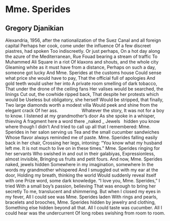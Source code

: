 # Mme. Sperides
## Gregory Djanikian
Alexandria, 1956, after the nationalization
of the Suez Canal and all foreign capital
Perhaps her cook, come under the influence
Of a few discreet piastres, had spoken
Too indiscreetly. Or just perhaps,
On a hot day along the azure of the Mediterranean,
Rue Fouad bearing a stream of traffic
To Muhammed Ali Square in a riot
Of klaxons and shouts, and the whole city
Gleaming white as it must have from a distance,
Perhaps on such a day, someone got lucky
And Mme. Sperides at the customs house
Could sense what price she would have to pay,
That the official full of apologies
And gold teeth would usher her into
A private room smelling of dark tobacco,
That under the drone of the ceiling fans
Her valises would be searched, the linings
Cut out, the cowhide ripped back,
That despite her protests which would be
Useless but obligatory, she herself
Would be stripped, that finally,
Two large diamonds worth a modest villa
Would peek and shine from the elegant crack
Of her ass.
                  Whatever the story,
It was not for a boy to know.
I listened at my grandmother’s door
As she spoke in a whisper, thieving
A fragment here a word there _naked
_
Jewels   hidden you know where though I didn’t
And tried to call up all that I remembered:
Mme. Sperides in her salon serving us
Tea and the small cucumber sandwiches
Whose flavor always reminded me of paste.
Mme. Sperides falling easily back in her chair,
Crossing her legs, intoning:
“You know what my husband left me.
It is not much to live on in these times.”
Mme. Sperides ringing for her servants
Who swished in and out in their galabiyas,
Expressionless, almost invisible,
Bringing us fruits and petit fours.
And now, Mme. Sperides naked, jewels hidden
Somewhere in my imagination, somewhere
In the words my grandmother whispered
And I smuggled out with my ear at the door,
Holding my breath, thinking the world
Would suddenly reveal itself with one
Prize word, some dark knowledge.
“I love you, Mme. Sperides,” I tried
With a small boy’s passion, believing
That was enough to bring her secretly
To me, translucent and shimmering.
But when I closed my eyes in my fever,
All I could see was Mme. Sperides laden
With rings and pearls, bracelets and brooches,
Mme. Sperides hidden by jewelry and clothing,
Something else hidden beyond all that.
All I could taste was cucumber.
All I could hear was the undercurrent
Of long robes swishing from room to room.